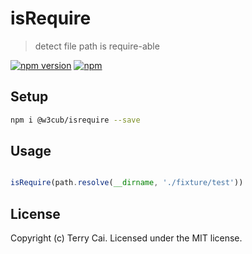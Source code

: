 # isRequire
> detect file path is require-able

[![npm version](https://badge.fury.io/js/%40w3cub%2Fisrequire.svg)](https://www.npmjs.com/package/@w3cub/isrequire)
[![npm](https://img.shields.io/npm/dt/@w3cub/isrequire.svg?style=flat-square)](https://www.npmjs.com/package/@w3cub/isrequire)

## Setup

```sh
npm i @w3cub/isrequire --save
```


## Usage

```js

isRequire(path.resolve(__dirname, './fixture/test'))

```




## License

Copyright (c)  Terry Cai. Licensed under the MIT license.







